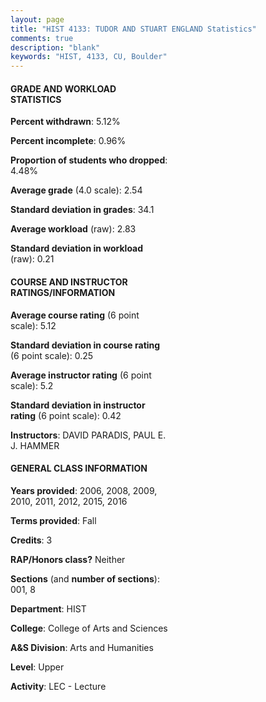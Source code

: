 ```yaml
---
layout: page
title: "HIST 4133: TUDOR AND STUART ENGLAND Statistics"
comments: true
description: "blank"
keywords: "HIST, 4133, CU, Boulder"
--- 
```

<head>
<script src="https://ajax.googleapis.com/ajax/libs/jquery/2.1.3/jquery.min.js"></script>
<script src="https://dl.dropboxusercontent.com/s/pc42nxpaw1ea4o9/highcharts.js?dl=0"></script>
<!-- <script src="../assets/js/highcharts.js"></script> -->
<style type="text/css">@font-face {
	font-family: "Bebas Neue";
	src: url(https://www.filehosting.org/file/details/544349/BebasNeue%20Regular.otf) format("opentype");
	}
	h1.Bebas { 
		font-family: "Bebas Neue", Verdana, Tahoma;
	}
</style>
</head>
<body>
	<div id="container" style="float: right; width: 45%; height: 88%; margin-left: 2.5%; margin-right: 2.5%;"></div>
	<script language="JavaScript">
		$(document).ready(function() {
		var chart = {type: 'column'};
		var title = {text: 'Grade Distribution'};
		var xAxis = {categories: ['A','B','C','D','F'],crosshair: true};
		var yAxis = {min: 0,title: {text: 'Percentage'}};
		var tooltip = {headerFormat: '<center><b><span style="font-size:20px">{point.key}</span></b></center>',
		               pointFormat: '<td style="padding:0"><b>{point.y:.1f}%</b></td>',
		               footerFormat: '</table>',shared: true,useHTML: true};
		var plotOptions = {column: {pointPadding: 0.0,borderWidth: 0}};  
		var credits = {enabled: false};var series= [{name: 'Percent',data: [21.65,36.22,23.62,11.81,6.69,]}];
		var json = {};
		json.chart = chart;
		json.title = title;
		json.tooltip = tooltip;
		json.xAxis = xAxis;
		json.yAxis = yAxis;  
		json.series = series;
		json.plotOptions = plotOptions;  
		json.credits = credits;
		$('#container').highcharts(json);
	});
	</script>
</body>
			   
#### GRADE AND WORKLOAD STATISTICS

**Percent withdrawn**: 5.12%

**Percent incomplete**: 0.96%

**Proportion of students who dropped**: 4.48%

**Average grade** (4.0 scale): 2.54

**Standard deviation in grades**: 34.1

**Average workload** (raw): 2.83

**Standard deviation in workload** (raw): 0.21

#### COURSE AND INSTRUCTOR RATINGS/INFORMATION

**Average course rating** (6 point scale): 5.12

**Standard deviation in course rating** (6 point scale): 0.25

**Average instructor rating** (6 point scale): 5.2

**Standard deviation in instructor rating** (6 point scale): 0.42

**Instructors**: DAVID PARADIS, PAUL E. J. HAMMER

#### GENERAL CLASS INFORMATION

**Years provided**: 2006, 2008, 2009, 2010, 2011, 2012, 2015, 2016

**Terms provided**: Fall

**Credits**: 3

**RAP/Honors class?** Neither

**Sections** (and **number of sections**): 001, 8

**Department**: HIST

**College**: College of Arts and Sciences

**A&S Division**: Arts and Humanities

**Level**: Upper

**Activity**: LEC - Lecture